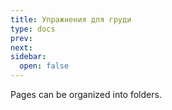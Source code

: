 ```yaml
---
title: Упражнения для груди
type: docs
prev: 
next: 
sidebar:
  open: false
---
```


Pages can be organized into folders.
